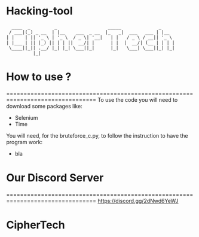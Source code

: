 # Hacking-tool

```
  ____  _         _                   _____              _
 / ___|(_) _ __  | |__    ___  _ __  |_   _|  ___   ___ | |__
| |    | || '_ \ | '_ \  / _ \| '__|   | |   / _ \ / __|| '_ \
| |___ | || |_) || | | ||  __/| |      | |  |  __/| (__ | | | |
 \____||_|| .__/ |_| |_| \___||_|      |_|   \___| \___||_| |_|
          |_|

```

# How to use ?
================================================================================
To use the code you will need to download some packages like:
- Selenium
- Time

You will need, for the bruteforce_c.py, to follow the instruction to have the program work:
- bla


# Our Discord Server
================================================================================
https://discord.gg/2dNwd6YeWJ


# CipherTech
